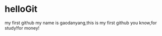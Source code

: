 # helloGit
my first github
my name is gaodanyang,this is my first github
you know,for study!for money!
